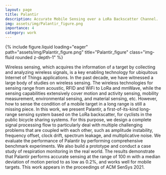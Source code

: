 ```yaml
---
layout: page
title: Palantir
description: Accurate Mobile Sensing over a LoRa Backscatter Channel.
img: assets/img/Palantir_figure.png
importance: 4
category: work
---
```


<div class="row">
    <div class="col-sm mt-3 mt-md-0">
        {% include figure.liquid loading="eager" path="assets/img/Palantir_figure.png" title="Palantir_figure" class="img-fluid rounded z-depth-1" %}
    </div>
</div>

Wireless sensing, which acquires the information of a target by collecting and analyzing wireless signals, is a key enabling technology for ubiquitous Internet of Things applications. In the past decade, we have witnessed a large body of studies on wireless sensing. The wireless technologies for sensing range from acoustic, RFID and WiFi to LoRa and mmWave, while the sensing capabilities extensively cover motion and activity sensing, mobility measurement, environmental sensing, and material sensing, etc. However, how to sense the condition of a mobile target in a long range is still a missing piece. In this work, we present Palantir, a first-of-its-kind long-range sensing system based on the LoRa backscatter, for cyclists in the public bicycle sharing systems. For this purpose, we design a complete signal processing flow to particularly deal with multiple challenging problems that are coupled with each other, such as amplitude instability, frequency offset, clock drift, spectrum leakage, and multiplicative noise. We evaluate the performance of Palantir by performing comprehensive benchmark experiments. We also build a prototype and conduct a case study of respiration monitoring in the real world. The results demonstrate that Palantir performs accurate sensing at the range of 100 m with a median deviation of motion period to as low as 0.2%, and works well for mobile targets. This work appears in the proceedings of ACM SenSys 2021.

